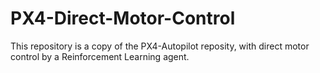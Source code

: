 # PX4-Direct-Motor-Control
This repository is a copy of the PX4-Autopilot reposity, with direct motor control by a Reinforcement Learning agent.
